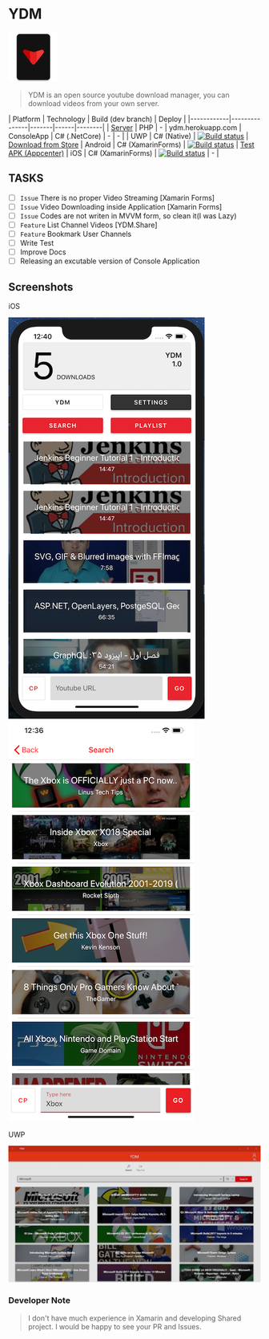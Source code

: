 # YDM

![logo](Assets/logo.png)

> YDM is an open source youtube download manager, you can download videos from your own server.

| Platform   | Technology    | Build (dev branch) | Deploy |
|------------|---------------|-------|------|--------|
| [Server](https://github.com/yazdipour/ydm-server) | PHP | - | ydm.herokuapp.com
| ConsoleApp | C# (.NetCore) | - | - |
| UWP        | C# (Native)   | [![Build status](https://build.appcenter.ms/v0.1/apps/a8d27600-4399-4bd7-ad04-d1921096b710/branches/dev/badge)](https://appcenter.ms) | [Download from Store](https://www.microsoft.com/en-us/p/ydm/9pltn8lxg7m4?rtc=1)
| Android    | C# (XamarinForms)   | [![Build status](https://build.appcenter.ms/v0.1/apps/04b96dc5-679f-4a07-89e1-bedb936590b2/branches/dev/badge)](https://appcenter.ms) | [Test APK (Appcenter)](https://install.appcenter.ms/users/yazdipour/apps/ydm.android/distribution_groups/testers)
| iOS        | C# (XamarinForms)   | [![Build status](https://build.appcenter.ms/v0.1/apps/0fbbf24b-295b-49a7-9597-9f63d90459bd/branches/dev/badge)](https://appcenter.ms) | - |

## TASKS

* [ ] `Issue` There is no proper Video Streaming [Xamarin Forms]
* [ ] `Issue` Video Downloading inside Application [Xamarin Forms]
* [ ] `Issue` Codes are not writen in MVVM form, so clean it(I was Lazy)
* [ ] `Feature` List Channel Videos [YDM.Share]
* [ ] `Feature` Bookmark User Channels
* [ ] Write Test
* [ ] Improve Docs
* [ ] Releasing an excutable version of Console Application

## Screenshots

iOS

![ios](Assets/Screenshots/ios.png)
![ios](Assets/Screenshots/ios2.png)

UWP

![uwp](Assets/Screenshots/uwp.png)

### Developer Note

> I don't have much experience in Xamarin and developing Shared project. I would be happy to see your PR and Issues.